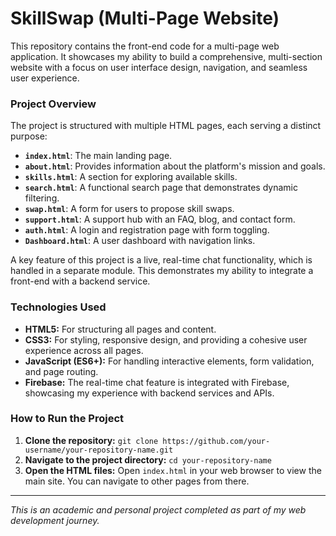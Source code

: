 # SkillSwap (Multi-Page Website)

This repository contains the front-end code for a multi-page web application. It showcases my ability to build a comprehensive, multi-section website with a focus on user interface design, navigation, and seamless user experience.

### **Project Overview**

The project is structured with multiple HTML pages, each serving a distinct purpose:
- **`index.html`**: The main landing page.
- **`about.html`**: Provides information about the platform's mission and goals.
- **`skills.html`**: A section for exploring available skills.
- **`search.html`**: A functional search page that demonstrates dynamic filtering.
- **`swap.html`**: A form for users to propose skill swaps.
- **`support.html`**: A support hub with an FAQ, blog, and contact form.
- **`auth.html`**: A login and registration page with form toggling.
- **`Dashboard.html`**: A user dashboard with navigation links.

A key feature of this project is a live, real-time chat functionality, which is handled in a separate module. This demonstrates my ability to integrate a front-end with a backend service.

### **Technologies Used**

- **HTML5:** For structuring all pages and content.
- **CSS3:** For styling, responsive design, and providing a cohesive user experience across all pages.
- **JavaScript (ES6+):** For handling interactive elements, form validation, and page routing.
- **Firebase:** The real-time chat feature is integrated with Firebase, showcasing my experience with backend services and APIs.

### **How to Run the Project**

1.  **Clone the repository:**
    `git clone https://github.com/your-username/your-repository-name.git`
2.  **Navigate to the project directory:**
    `cd your-repository-name`
3.  **Open the HTML files:** Open `index.html` in your web browser to view the main site. You can navigate to other pages from there.

---
*This is an academic and personal project completed as part of my web development journey.*
